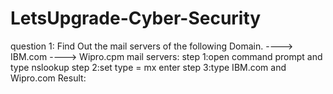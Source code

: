# LetsUpgrade-Cyber-Security
question 1:
Find Out the mail servers of the following Domain.
----> IBM.com  ----> Wipro.cpm
mail servers: 
       step 1:open command prompt and type nslookup
       step 2:set type = mx enter
       step 3:type IBM.com and Wipro.com 
       Result:
       
       





